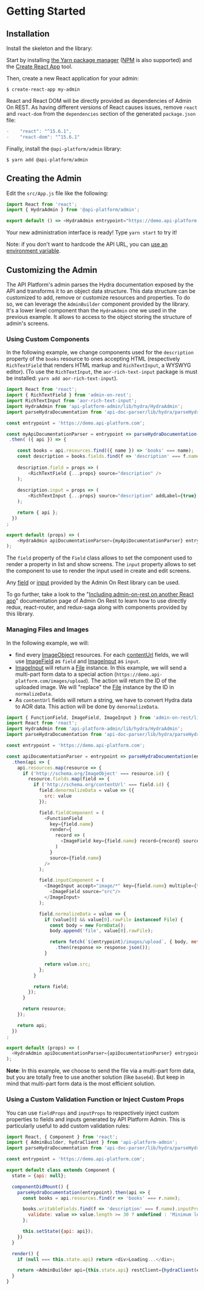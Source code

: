 # Getting Started

## Installation

Install the skeleton and the library:

Start by installing [the Yarn package manager](https://yarnpkg.com/) ([NPM](https://www.npmjs.com/) is also supported) and
the [Create React App](https://github.com/facebookincubator/create-react-app) tool.

Then, create a new React application for your admin:

    $ create-react-app my-admin

React and React DOM will be directly provided as dependencies of Admin On REST. As having different versions of React
causes issues, remove `react` and `react-dom` from the `dependencies` section of the generated `package.json` file:

```patch
-    "react": "^15.6.1",
-    "react-dom": "^15.6.1"
```

Finally, install the `@api-platform/admin` library:

    $ yarn add @api-platform/admin

## Creating the Admin

Edit the `src/App.js` file like the following:

```javascript
import React from 'react';
import { HydraAdmin } from '@api-platform/admin';

export default () => <HydraAdmin entrypoint="https://demo.api-platform.com"/>; // Replace with your own API entrypoint
```

Your new administration interface is ready! Type `yarn start` to try it!

Note: if you don't want to hardcode the API URL, you can [use an environment variable](https://github.com/facebookincubator/create-react-app/blob/master/packages/react-scripts/template/README.md#adding-custom-environment-variables).

## Customizing the Admin

The API Platform's admin parses the Hydra documentation exposed by the API and transforms it to an object data structure. This data structure can be customized to add, remove or customize resources and properties. To do so, we can leverage the `AdminBuilder` component provided by the library. It's a lower level component than the `HydraAdmin` one we used in the previous example. It allows to access to the object storing the structure of admin's screens.

### Using Custom Components

In the following example, we change components used for the `description` property of the `books` resource to ones accepting HTML (respectively `RichTextField` that renders HTML markup and `RichTextInput`, a WYSWYG editor).
(To use the `RichTextInput`, the `aor-rich-text-input` package is must be installed: `yarn add aor-rich-text-input`).

```javascript
import React from 'react';
import { RichTextField } from 'admin-on-rest';
import RichTextInput from 'aor-rich-text-input';
import HydraAdmin from 'api-platform-admin/lib/hydra/HydraAdmin';
import parseHydraDocumentation from 'api-doc-parser/lib/hydra/parseHydraDocumentation';

const entrypoint = 'https://demo.api-platform.com';

const myApiDocumentationParser = entrypoint => parseHydraDocumentation(entrypoint)
 .then( ({ api }) => {

    const books = api.resources.find(({ name }) => 'books' === name);
    const description = books.fields.find(f => 'description' === f.name);
    
    description.field = props => (
        <RichTextField {...props} source="description" />
    );
    
    description.input = props => (
        <RichTextInput {...props} source="description" addLabel={true} />
    );

    return { api };
  })
;

export default (props) => (
    <HydraAdmin apiDocumentationParser={myApiDocumentationParser} entrypoint={entrypoint} />
);
```

The `field` property of the `Field` class allows to set the component used to render a property in list and show screens.
The `input` property allows to set the component to use to render the input used in create and edit screens.

Any [field](https://marmelab.com/admin-on-rest/Fields.html) or [input](https://marmelab.com/admin-on-rest/Inputs.html) provided by the Admin On Rest library can be used.

To go further, take a look to the "[Including admin-on-rest on another React app](https://marmelab.com/admin-on-rest/CustomApp.html)" documentation page of Admin On Rest to learn how to use directly redux, react-router, and redux-saga along with components provided by this library.

### Managing Files and Images

In the following example, we will:
* find every [ImageObject](http://schema.org/ImageObject) resources. For each [contentUrl](http://schema.org/contentUrl) fields, we will use [ImageField](https://marmelab.com/admin-on-rest/Fields.html#imagefield) as `field` and [ImageInput](https://marmelab.com/admin-on-rest/Inputs.html#imageinput) as `input`.
* [ImageInput](https://marmelab.com/admin-on-rest/Inputs.html#imageinput) will return a [File](https://developer.mozilla.org/en/docs/Web/API/File) instance. In this example, we will send a multi-part form data to a special action (`https://demo.api-platform.com/images/upload`). The action will return the ID of the uploaded image. We will "replace" the [File](https://developer.mozilla.org/en/docs/Web/API/File) instance by the ID in `normalizeData`.
* As `contentUrl` fields will return a string, we have to convert Hydra data to AOR data. This action will be done by `denormalizeData`.

```javascript
import { FunctionField, ImageField, ImageInput } from 'admin-on-rest/lib/mui';
import React from 'react';
import HydraAdmin from 'api-platform-admin/lib/hydra/HydraAdmin';
import parseHydraDocumentation from 'api-doc-parser/lib/hydra/parseHydraDocumentation';

const entrypoint = 'https://demo.api-platform.com';

const apiDocumentationParser = entrypoint => parseHydraDocumentation(entrypoint)
  .then(api => {
    api.resources.map(resource => {
      if ('http://schema.org/ImageObject' === resource.id) {
        resource.fields.map(field => {
          if ('http://schema.org/contentUrl' === field.id) {
            field.denormalizeData = value => ({
              src: value
            });

            field.fieldComponent = (
              <FunctionField
                key={field.name}
                render={
                  record => (
                    <ImageField key={field.name} record={record} source={`${field.name}.src`}/>
                  )
                }
                source={field.name}
              />
            );

            field.inputComponent = (
              <ImageInput accept="image/*" key={field.name} multiple={false} source={field.name}>
                <ImageField source="src"/>
              </ImageInput>
            );

            field.normalizeData = value => {
              if (value[0] && value[0].rawFile instanceof File) {
                const body = new FormData();
                body.append('file', value[0].rawFile);

                return fetch(`${entrypoint}/images/upload`, { body, method: 'POST' })
                  .then(response => response.json());
              }

              return value.src;
            };
          }

          return field;
        });
      }

      return resource;
    });

    return api;
  })
;

export default (props) => (
  <HydraAdmin apiDocumentationParser={apiDocumentationParser} entrypoint={entrypoint}/>
);
```

__Note__: In this example, we choose to send the file via a multi-part form data, but you are totally free to use another solution (like `base64`). But keep in mind that multi-part form data is the most efficient solution.

### Using a Custom Validation Function or Inject Custom Props

You can use `fieldProps` and `inputProps` to respectively inject custom properties to fields and inputs generated by API
Platform Admin. This is particularly useful to add custom validation rules:

```javascript
import React, { Component } from 'react';
import { AdminBuilder, hydraClient } from 'api-platform-admin';
import parseHydraDocumentation from 'api-doc-parser/lib/hydra/parseHydraDocumentation';

const entrypoint = 'https://demo.api-platform.com';

export default class extends Component {
  state = {api: null};

  componentDidMount() {
    parseHydraDocumentation(entrypoint).then(api => {
      const books = api.resources.find(r => 'books' === r.name);

      books.writableFields.find(f => 'description' === f.name).inputProps = {
        validate: value => value.length >= 30 ? undefined : 'Minimum length: 30';
      };

      this.setState({api: api});
    })
  }

  render() {
    if (null === this.state.api) return <div>Loading...</div>;

    return <AdminBuilder api={this.state.api} restClient={hydraClient(entrypoint)}/>
  }
}
```
